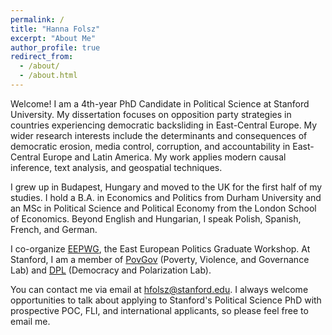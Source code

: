 ```yaml
---
permalink: /
title: "Hanna Folsz"
excerpt: "About Me"
author_profile: true
redirect_from: 
  - /about/
  - /about.html
---
```


Welcome! I am a 4th-year PhD Candidate in Political Science at Stanford University. My dissertation focuses on opposition party strategies in countries experiencing democratic backsliding in East-Central Europe. My wider research interests include the determinants and consequences of democratic erosion, media control, corruption, and accountability in East-Central Europe and Latin America. My work applies modern causal inference, text analysis, and geospatial techniques. 

I grew up in Budapest, Hungary and moved to the UK for the first half of my studies. I hold a B.A. in Economics and Politics from Durham University and an MSc in Political Science and Political Economy from the London School of Economics. Beyond English and Hungarian, I speak Polish, Spanish, French, and German.

I co-organize [EEPWG](https://eepg-workshop.github.io), the East European Politics Graduate Workshop. At Stanford, I am a member of [PovGov](https://povgov.com) (Poverty, Violence, and Governance Lab) and [DPL](https://stanforddpl.org) (Democracy and Polarization Lab).

You can contact me via email at [hfolsz@stanford.edu](mailto:hfolsz@stanford.edu). I always welcome opportunities to talk about applying to Stanford's Political Science PhD with prospective POC, FLI, and international applicants, so please feel free to email me.



